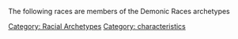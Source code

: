 The following races are members of the Demonic Races archetypes

[Category: Racial Archetypes](Category:_Racial_Archetypes "wikilink")
[Category: characteristics](Category:_characteristics "wikilink")
